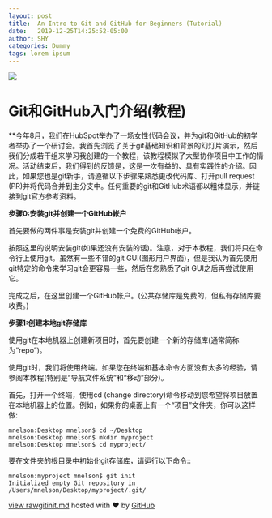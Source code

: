 ```yaml
---
layout: post
title:  An Intro to Git and GitHub for Beginners (Tutorial)
date:   2019-12-25T14:25:52-05:00
author: SHY
categories: Dummy
tags: lorem ipsum
---
```


![](https://product.hubspot.com/hs-fs/hubfs/Product_Site/Images/HubSpot_Logo_2x.png?width=250&name=HubSpot_Logo_2x.png)

# Git和GitHub入门介绍(教程)

**今年8月，我们在HubSpot举办了一场女性代码会议，并为git和GitHub的初学者举办了一个研讨会。我首先浏览了关于git基础知识和背景的幻灯片演示，然后我们分成若干组来学习我创建的一个教程，该教程模拟了大型协作项目中工作的情况。活动结束后，我们得到的反馈是，这是一次有益的、具有实践性的介绍。因此，如果您也是git新手，请遵循以下步骤来熟悉更改代码库、打开pull request (PR)并将代码合并到主分支中。任何重要的git和GitHub术语都以粗体显示，并链接到git官方参考资料。



**步骤0:安装git并创建一个GitHub帐户**

首先要做的两件事是安装git并创建一个免费的GitHub帐户。

按照这里的说明安装git(如果还没有安装的话)。注意，对于本教程，我们将只在命令行上使用git。虽然有一些不错的git GUI(图形用户界面)，但是我认为首先使用git特定的命令来学习git会更容易一些，然后在您熟悉了git GUI之后再尝试使用它。

完成之后，在这里创建一个GitHub帐户。(公共存储库是免费的，但私有存储库要收费。)



**步骤1:创建本地git存储库**

使用git在本地机器上创建新项目时，首先要创建一个新的存储库(通常简称为“repo”)。

使用git时，我们将使用终端。如果您在终端和基本命令方面没有太多的经验，请参阅本教程(特别是“导航文件系统”和“移动”部分)。

首先，打开一个终端，使用cd (change directory)命令移动到您希望将项目放置在本地机器上的位置。例如，如果你的桌面上有一个“项目”文件夹，你可以这样做:

```
mnelson:Desktop mnelson$ cd ~/Desktop
mnelson:Desktop mnelson$ mkdir myproject
mnelson:Desktop mnelson$ cd myproject/
```



要在文件夹的根目录中初始化git存储库，请运行以下命令:: 

```
mnelson:myproject mnelson$ git init
Initialized empty Git repository in /Users/mnelson/Desktop/myproject/.git/
```

[view raw](https://gist.github.com/cubeton/89793ba1bc947f64658e/raw/f3dba1dd72fda5eeb98b761338aedfc310d29d54/gitinit.md)[gitinit.md](https://gist.github.com/cubeton/89793ba1bc947f64658e#file-gitinit-md) hosted with ❤ by [GitHub](https://github.com/)